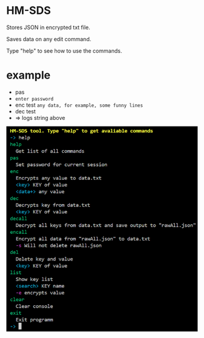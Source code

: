 # HM-SDS

Stores JSON in encrypted txt file.

Saves data on any edit command.

Type "help" to see how to use the commands.

# example

- pas
- `enter password`
- enc test `any data, for example, some funny lines`
- dec test
- => logs string above

<img src="https://github.com/happy-mama/HM-SDS/blob/main/image.png?raw=true" />
